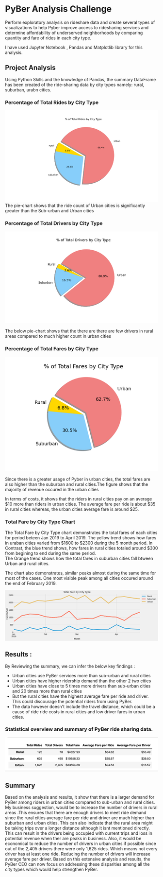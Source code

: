 # PyBer Analysis Challenge 
  Perform exploratory analysis on rideshare data and create several types of visualizations to  help Pyber improve access to ridesharing services and determine affordability of underserved neighborhoods by comparing quantity and fare of rides in each city type.

   I have used Jupyter Notebook , Pandas and Matplotlib library for this analysis.
   
## Project Analysis
  Using Python Skills and the knowledge of Pandas, the summary DataFrame has been created of the ride-sharing data by city types namely: rural, suburban, urabn cities. 
  
### Percentage of Total Rides by City Type
 ![img](https://github.com/hsurisetti/PyBer_Analysis_Challenge/blob/main/analysis/PercentTotalRidesByCity.png)
 The pie-chart shows that the ride count of Urban cities is significantly greater than the Sub-urban and Urban cities

### Percentage of Total Drivers by City Type
![img](https://github.com/hsurisetti/PyBer_Analysis_Challenge/blob/main/analysis/PercentTotalDriversByCityType.png)

 The below pie-chart shows that the there are there are few drivers in rural areas compared to much higher count in urban cities

### Percentage of Total Fares by City Type
![img](https://github.com/hsurisetti/PyBer_Analysis_Challenge/blob/main/analysis/PercentTotalFaresByCityType.png)

   Since there is a greater usage of Pyber in urban cities, the total fares are also higher than the suburban and rural cities.The figure shows that the majority of revenue occured in the urban cities


In terms of costs, it shows that the riders in rural cities pay on an average $10 more than riders in urban cities. The average fare per ride is about $35 in rural cities whereas, the urban cities average fare is around $25.


### Total Fare by City Type Chart

The Total Fare by City Type chart demonstrates the total fares of each cities for period beteen Jan 2019 to April 2019.
The yellow trend shows how fares in uraban cities varied from $1600 to $2300 during the 5 month period. 
In Contrast, the blue trend shows, how fares in rural cities totaled around $300 from begining to end during the same period.  
The Orange trend shows how the total fares in suburban cities fall btween Urban and rural cities.

The chart also demonstrates, similar peaks almost during the same time for most of the cases. One most visible peak among all cities occured around the end of February 2019.

![img](https://github.com/hsurisetti/PyBer_Analysis_Challenge/blob/main/analysis/PyBer_fare_summary.png)

## Results : 
By Reviewing the summary, we can infer the below key findings :
   - Urban cities use PyBer services more than sub-urban and rural cities
   - Urban cities have higher ridership demand than the other 2 two cities
   - Urban cities have close to 5 times more drivers than sub-urban cities and 20 times more than rural cities
   - But the rural cities have the highest average fare per ride and driver. This could discourage the potential riders from using PyBer.
   - The data however doesn't include the travel distance, which could be a cause of ride ride costs in rural cities and low driver fares in urban cities. 
 ### Statistical overview and summary of PyBer ride sharing data. 
![img](https://github.com/hsurisetti/PyBer_Analysis_Challenge/blob/main/analysis/PyBer_Summary.png)

## Summary
  Based on the analysis and results, it show that there is a larger demand for PyBer among riders in urban cities compared to sub-urban and rural cities. My business suggestion, would be to increase the number of drivers in rural areas .This ensures that there are enough drivers to meet ride demand since the rural cities average fare per ride and driver are much higher than suburban and urban cities. This can also indicate that the rural area  might be taking trips over a longer distance although it isnt mentioned directly. This can result in the drivers being occupied with current trips and loss in potential revenue when ther are peaks in business. 
  Also, it would be economical to reduce the number of drivers in urban cities if possible since out of the 2,405 drivers there were only 1,625 rides. Which means not every driver has at least one ride. Reducing the number of drivers will increase average fare per driver.
   Based on this extensive analysis and results, the PyBer CEO can now focus on addressing these disparities among all the city types which would help strengthen PyBer.
   

